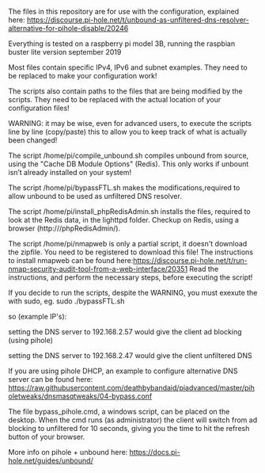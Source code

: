The files in this repository are for use with the configuration, explained here:
https://discourse.pi-hole.net/t/unbound-as-unfiltered-dns-resolver-alternative-for-pihole-disable/20246

Everything is tested on a raspberry pi model 3B, running the raspbian buster lite version september 2019

Most files contain specific IPv4, IPv6 and subnet examples.
They need to be replaced to make your configuration work!

The scripts also contain paths to the files that are being modified by the scripts.
They need to be replaced with the actual location of your configuration files!

WARNING: it may be wise, even for advanced users, to execute the scripts line by line (copy/paste) this to allow you to keep track of what is actually been changed!

The script /home/pi/compile_unbound.sh compiles unbound from source, using the "Cache DB Module Options" (Redis). This only works if unbount isn’t already installed on your system!

The script /home/pi/bypassFTL.sh makes the modifications,required to allow unbound to be used as unfiltered DNS resolver.

The script /home/pi/install_phpRedisAdmin.sh installs the files, required to look at the Redis data, in the lighttpd folder. Checkup on Redis, using a browser (http://<IP-ADDRESS of pihole>/phpRedisAdmin/).

The script /home/pi/nmapweb is only a partial script, it doesn't download the zipfile. You need to be registered to download this file!
The instructions to install nmapweb can be found here:https://discourse.pi-hole.net/t/run-nmap-security-audit-tool-from-a-web-interface/20351
Read the instructions, and perform the necessary steps, before executing the script!

If you decide to run the scripts, despite the WARNING, you must exexute the with sudo, eg. sudo ./bypassFTL.sh

so (example IP's):

setting the DNS server to 192.168.2.57 would give the client ad blocking (using pihole)

setting the DNS server to 192.168.2.47 would give the client unfiltered DNS

If you are using pihole DHCP, an example to configure alternative DNS server can be found here:
https://raw.githubusercontent.com/deathbybandaid/piadvanced/master/piholetweaks/dnsmasqtweaks/04-bypass.conf

The file bypass_pihole.cmd, a windows script, can be placed on the desktop. When the cmd runs (as administrator) the client will switch from ad blocking to unfiltered for 10 seconds, giving you the time to hit the refresh button of your browser. 

More info on pihole + unbound here:
https://docs.pi-hole.net/guides/unbound/
